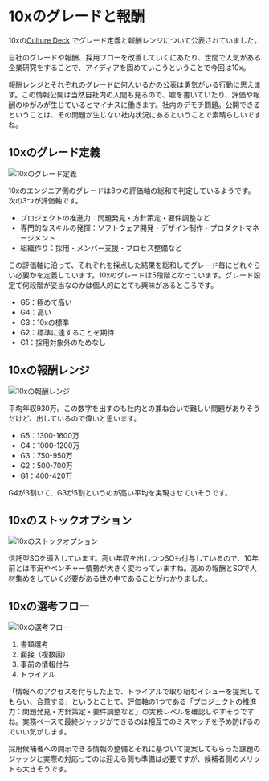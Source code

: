 # 10xのグレードと報酬

10xの[Culture Deck](https://speakerdeck.com/10xinc/zhu-shi-hui-she-10x-culture-deck) でグレード定義と報酬レンジについて公表されていました。

自社のグレードや報酬、採用フローを改善していくにあたり、世間で人気がある企業研究をすることで、アイディアを固めていこうということで今回は10x。

報酬レンジとそれぞれのグレードに何人いるかの公表は勇気がいる行動に思えます。この情報公開は当然自社内の人間も見るので、嘘を書いていたり、評価や報酬のゆがみが生じているとマイナスに働きます。社内のデモチ問題。公開できるということは、その問題が生じない社内状況にあるということで素晴らしいですね。

10xのグレード定義
---

![10xのグレード定義](https://user-images.githubusercontent.com/2118539/163739528-773b30c6-30e0-42f0-85df-0a75bf148625.png)

10xのエンジニア側のグレードは3つの評価軸の総和で判定しているようです。次の3つが評価軸です。

* プロジェクトの推進力：問題発見・方針策定・要件調整など
* 専門的なスキルの発揮：ソフトウェア開発・デザイン制作・プロダクトマネージメント
* 組織作り：採用・メンバー支援・プロセス整備など

この評価軸に沿って、それぞれを採点した結果を総和してグレード毎にどれぐらい必要かを定義しています。10xのグレードは5段階となっています。グレード設定て何段階が妥当なのかは個人的にとても興味があるところです。

* G5：極めて高い
* G4：高い
* G3：10xの標準
* G2：標準に達することを期待
* G1：採用対象外のためなし

10xの報酬レンジ
---

![10xの報酬レンジ](https://user-images.githubusercontent.com/2118539/163739718-0ff67480-2bf9-485d-b3d1-d8c322ca0241.png)

平均年収930万。この数字を出すのも社内との兼ね合いで難しい問題がありそうだけど、出しているので偉いと思います。

* G5：1300-1600万
* G4：1000-1200万
* G3：750-950万
* G2：500-700万
* G1：400-420万

G4が3割いて、G3が5割というのが高い平均を実現させていそうです。

10xのストックオプション
---

![10xのストックオプション](https://user-images.githubusercontent.com/2118539/163739995-a54288a3-339a-44c3-a656-333abe1802c2.png)

信託型SOを導入しています。高い年収を出しつつSOも付与しているので、10年前とは市況やベンチャー情勢が大きく変わっていますね。高めの報酬とSOで人材集めをしていく必要がある世の中であることがわかりました。

10xの選考フロー
---

![10xの選考フロー](https://user-images.githubusercontent.com/2118539/163740163-40ed2fbc-0fea-40fb-9dd8-700ea566fb69.png)

1. 書類選考
2. 面接（複数回）
3. 事前の情報付与
4. トライアル

「情報へのアクセスを付与した上で、トライアルで取り組むイシューを提案してもらい、合意する」というとことで、評価軸の1つである「プロジェクトの推進力：問題発見・方針策定・要件調整など」の実務レベルを確認しやすそうですね。実務ベースで最終ジャッジができるのは相互でのミスマッチを予め防げるのでいい気がします。

採用候補者への開示できる情報の整備とそれに基づいて提案してもらった課題のジャッジと実際の対応ってのは迎える側も準備は必要ですが、候補者側のメリットも大きそうです。